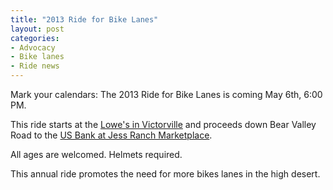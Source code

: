 ```yaml
---
title: "2013 Ride for Bike Lanes"
layout: post
categories:
- Advocacy
- Bike lanes
- Ride news
---
```


Mark your calendars: The 2013 Ride for Bike Lanes is coming May 6th, 6:00 PM.

This ride starts at the [Lowe's in Victorville](https://maps.google.com/maps/ms?msid=215035994414614480742.0004da155a07ccfa77913&msa=0&ll=34.470014,-117.349927&spn=0.003202,0.002519&iwloc=0004da155c8b19985a966) and proceeds down Bear Valley Road to the [US Bank at Jess Ranch Marketplace](https://maps.google.com/maps/ms?msid=215035994414614480742.0004da155a07ccfa77913&msa=0&ll=34.470015,-117.245442&spn=0.003202,0.002519&iwloc=0004da155a09df709e94a).

All ages are welcomed. Helmets required.

This annual ride promotes the need for more bikes lanes in the high desert.
